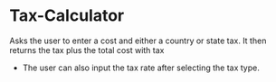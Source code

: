 # Tax-Calculator
Asks the user to enter a cost and either a country or state tax. It then returns the tax plus the total cost with tax
- The user can also input the tax rate after selecting the tax type.
